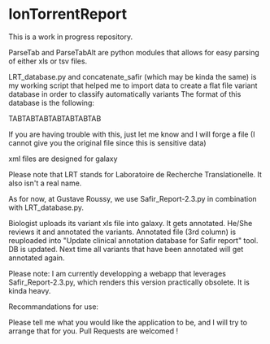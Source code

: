 # IonTorrentReport


This is a work in progress repository.

ParseTab and ParseTabAlt are python modules that allows for easy parsing of either xls or tsv files.

LRT_database.py and concatenate_safir (which may be kinda the same) is my working script that helped me to import data to create a flat file variant database in order to classify automatically variants
The format of this database is the following:

<chromosome>TAB<position>TAB<refNuc>TAB<altNuc>TAB<Panel>TAB<BiologistName>TAB<ClinicalAnnotation>TAB<LastUpdate>

If you are having trouble with this, just let me know and I will forge a file (I cannot give you the original file since this is sensitive data)

xml files are designed for galaxy

Please note that LRT stands for Laboratoire de Recherche Translationelle. It also isn't a real name.


As for now, at Gustave Roussy, we use Safir_Report-2.3.py in combination with LRT_database.py. 

Biologist uploads its variant xls file into galaxy. It gets annotated. He/She reviews it and annotated the variants. Annotated file (3rd column) is reuploaded into "Update clinical annotation database for Safir report" tool.
DB is updated. Next time all variants that have been annotated will get annotated again.



Please note: I am currently developping a webapp that leverages Safir_Report-2.3.py, which renders this version practically obsolete. It is kinda heavy. 



Recommandations for use:

Please tell me what you would like the application to be, and I will try to arrange that for you. Pull Requests are welcomed ! 
